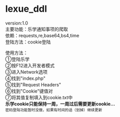 # lexue_ddl
version:1.0<br>
主要功能：乐学通知事项的爬取<br>
依赖：requests,re,base64,bs4,time<br>
登陆方法：cookie登陆<br>

使用方法：<br>
①登陆乐学 <br>
②按F12进入开发者模式 <br>
③进入Network选项 <br>
④找到"index.php" <br>
⑤找到"Request Headers" <br>
⑥找到"Cookie"键值对 <br>
⑦将其值复制填入到cookie.txt中<br>
<strong>乐学cookie只能保持一周，一周过后需要更新cookie...</strong><br>
<sub>密码登陆功能暂时没做，如果有时间的话（划掉）继续更新</sub>